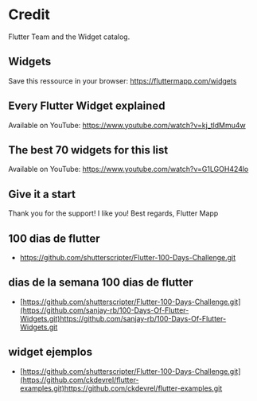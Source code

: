 # Credit
Flutter Team and the Widget catalog.

## Widgets
Save this ressource in your browser: https://fluttermapp.com/widgets

## Every Flutter Widget explained
Available on YouTube: https://www.youtube.com/watch?v=kj_tldMmu4w

## The best 70 widgets for this list
Available on YouTube: https://www.youtube.com/watch?v=G1LGOH424lo

## Give it a start
Thank you for the support!
I like you!
Best regards,
Flutter Mapp


## 100 dias de flutter
- https://github.com/shutterscripter/Flutter-100-Days-Challenge.git

## dias de la semana 100 dias de flutter
- [https://github.com/shutterscripter/Flutter-100-Days-Challenge.git](https://github.com/sanjay-rb/100-Days-Of-Flutter-Widgets.git)https://github.com/sanjay-rb/100-Days-Of-Flutter-Widgets.git
## widget ejemplos
- [https://github.com/shutterscripter/Flutter-100-Days-Challenge.git](https://github.com/ckdevrel/flutter-examples.git)https://github.com/ckdevrel/flutter-examples.git
